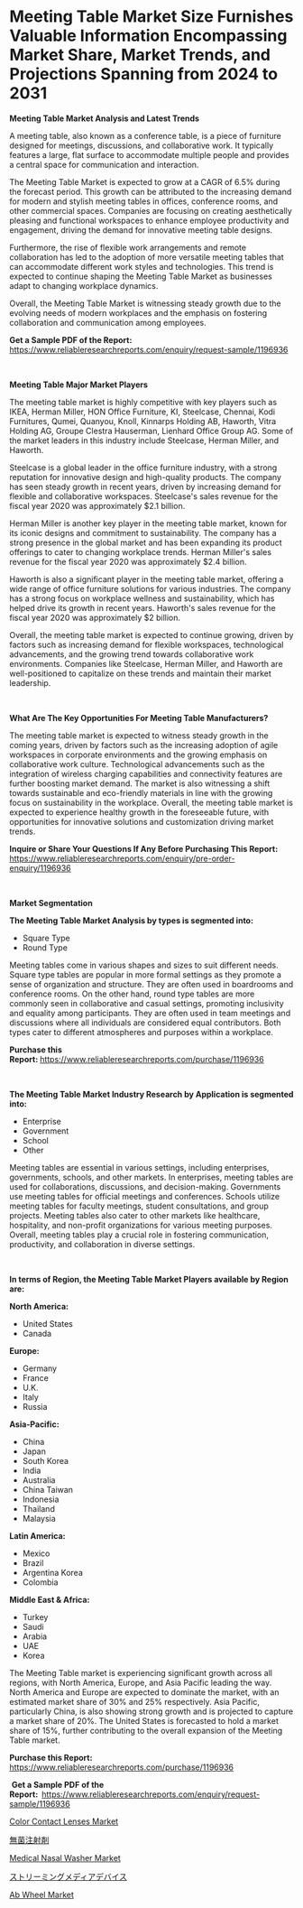 <p><h1>Meeting Table Market Size Furnishes Valuable Information Encompassing Market Share, Market Trends, and Projections Spanning from 2024 to 2031</h1></p><p><strong>Meeting Table Market Analysis and Latest Trends</strong></p>
<p><p>A meeting table, also known as a conference table, is a piece of furniture designed for meetings, discussions, and collaborative work. It typically features a large, flat surface to accommodate multiple people and provides a central space for communication and interaction.</p><p>The Meeting Table Market is expected to grow at a CAGR of 6.5% during the forecast period. This growth can be attributed to the increasing demand for modern and stylish meeting tables in offices, conference rooms, and other commercial spaces. Companies are focusing on creating aesthetically pleasing and functional workspaces to enhance employee productivity and engagement, driving the demand for innovative meeting table designs.</p><p>Furthermore, the rise of flexible work arrangements and remote collaboration has led to the adoption of more versatile meeting tables that can accommodate different work styles and technologies. This trend is expected to continue shaping the Meeting Table Market as businesses adapt to changing workplace dynamics.</p><p>Overall, the Meeting Table Market is witnessing steady growth due to the evolving needs of modern workplaces and the emphasis on fostering collaboration and communication among employees.</p></p>
<p><strong>Get a Sample PDF of the Report:&nbsp;</strong> <a href="https://www.reliableresearchreports.com/enquiry/request-sample/1196936">https://www.reliableresearchreports.com/enquiry/request-sample/1196936</a></p>
<p>&nbsp;</p>
<p><strong>Meeting Table Major Market Players</strong></p>
<p><p>The meeting table market is highly competitive with key players such as IKEA, Herman Miller, HON Office Furniture, KI, Steelcase, Chennai, Kodi Furnitures, Qumei, Quanyou, Knoll, Kinnarps Holding AB, Haworth, Vitra Holding AG, Groupe Clestra Hauserman, Lienhard Office Group AG. Some of the market leaders in this industry include Steelcase, Herman Miller, and Haworth.</p><p>Steelcase is a global leader in the office furniture industry, with a strong reputation for innovative design and high-quality products. The company has seen steady growth in recent years, driven by increasing demand for flexible and collaborative workspaces. Steelcase's sales revenue for the fiscal year 2020 was approximately $2.1 billion.</p><p>Herman Miller is another key player in the meeting table market, known for its iconic designs and commitment to sustainability. The company has a strong presence in the global market and has been expanding its product offerings to cater to changing workplace trends. Herman Miller's sales revenue for the fiscal year 2020 was approximately $2.4 billion.</p><p>Haworth is also a significant player in the meeting table market, offering a wide range of office furniture solutions for various industries. The company has a strong focus on workplace wellness and sustainability, which has helped drive its growth in recent years. Haworth's sales revenue for the fiscal year 2020 was approximately $2 billion.</p><p>Overall, the meeting table market is expected to continue growing, driven by factors such as increasing demand for flexible workspaces, technological advancements, and the growing trend towards collaborative work environments. Companies like Steelcase, Herman Miller, and Haworth are well-positioned to capitalize on these trends and maintain their market leadership.</p></p>
<p>&nbsp;</p>
<p><strong>What Are The Key Opportunities For Meeting Table Manufacturers?</strong></p>
<p><p>The meeting table market is expected to witness steady growth in the coming years, driven by factors such as the increasing adoption of agile workspaces in corporate environments and the growing emphasis on collaborative work culture. Technological advancements such as the integration of wireless charging capabilities and connectivity features are further boosting market demand. The market is also witnessing a shift towards sustainable and eco-friendly materials in line with the growing focus on sustainability in the workplace. Overall, the meeting table market is expected to experience healthy growth in the foreseeable future, with opportunities for innovative solutions and customization driving market trends.</p></p>
<p><strong>Inquire or Share Your Questions If Any Before Purchasing This Report:</strong> <a href="https://www.reliableresearchreports.com/enquiry/pre-order-enquiry/1196936">https://www.reliableresearchreports.com/enquiry/pre-order-enquiry/1196936</a></p>
<p>&nbsp;</p>
<p><strong>Market Segmentation</strong></p>
<p><strong>The Meeting Table Market Analysis by types is segmented into:</strong></p>
<p><ul><li>Square Type</li><li>Round Type</li></ul></p>
<p><p>Meeting tables come in various shapes and sizes to suit different needs. Square type tables are popular in more formal settings as they promote a sense of organization and structure. They are often used in boardrooms and conference rooms. On the other hand, round type tables are more commonly seen in collaborative and casual settings, promoting inclusivity and equality among participants. They are often used in team meetings and discussions where all individuals are considered equal contributors. Both types cater to different atmospheres and purposes within a workplace.</p></p>
<p><strong>Purchase this Report:&nbsp;</strong><a href="https://www.reliableresearchreports.com/purchase/1196936">https://www.reliableresearchreports.com/purchase/1196936</a></p>
<p>&nbsp;</p>
<p><strong>The Meeting Table Market Industry Research by Application is segmented into:</strong></p>
<p><ul><li>Enterprise</li><li>Government</li><li>School</li><li>Other</li></ul></p>
<p><p>Meeting tables are essential in various settings, including enterprises, governments, schools, and other markets. In enterprises, meeting tables are used for collaborations, discussions, and decision-making. Governments use meeting tables for official meetings and conferences. Schools utilize meeting tables for faculty meetings, student consultations, and group projects. Meeting tables also cater to other markets like healthcare, hospitality, and non-profit organizations for various meeting purposes. Overall, meeting tables play a crucial role in fostering communication, productivity, and collaboration in diverse settings.</p></p>
<p>&nbsp;</p>
<p><strong>In terms of Region, the Meeting Table Market Players available by Region are:</strong></p>
<p>
    <p> <strong> North America: </strong>
        <ul>
            <li>United States</li>
            <li>Canada</li>
        </ul>
        </p> 
    <p> <strong> Europe: </strong>
        <ul>
            <li>Germany</li>
            <li>France</li>
            <li>U.K.</li>
            <li>Italy</li>
            <li>Russia</li>
        </ul>
        </p> 
    <p> <strong> Asia-Pacific: </strong>
        <ul>
            <li>China</li>
            <li>Japan</li>
            <li>South Korea</li>
            <li>India</li>
            <li>Australia</li>
            <li>China Taiwan</li>
            <li>Indonesia</li>
            <li>Thailand</li>
            <li>Malaysia</li>
        </ul>
        </p> 
    <p> <strong> Latin America: </strong>
        <ul>
            <li>Mexico</li>
            <li>Brazil</li>
            <li>Argentina Korea</li>
            <li>Colombia</li>
        </ul>
        </p> 
    <p> <strong> Middle East & Africa: </strong>
        <ul>
            <li>Turkey</li>
            <li>Saudi</li>
            <li>Arabia</li>
            <li>UAE</li>
            <li>Korea</li>
        </ul>
    </p>
    </p>
<p><p>The Meeting Table market is experiencing significant growth across all regions, with North America, Europe, and Asia Pacific leading the way. North America and Europe are expected to dominate the market, with an estimated market share of 30% and 25% respectively. Asia Pacific, particularly China, is also showing strong growth and is projected to capture a market share of 20%. The United States is forecasted to hold a market share of 15%, further contributing to the overall expansion of the Meeting Table market.</p></p>
<p><strong>Purchase this Report: </strong><a href="https://www.reliableresearchreports.com/purchase/1196936">https://www.reliableresearchreports.com/purchase/1196936</a></p>
<p>&nbsp;<strong>Get a Sample PDF of the Report:&nbsp;&nbsp;</strong><a href="https://www.reliableresearchreports.com/enquiry/request-sample/1196936">https://www.reliableresearchreports.com/enquiry/request-sample/1196936</a></p>
<p><strong></strong></p>
<p><p><a href="https://github.com/joannagoyvaerts/Market-Research-Report-List-1/blob/main/color-contact-lenses-market.md">Color Contact Lenses Market</a></p><p><a href="https://github.com/wkuactfdzwizk06/Market-Research-Report-List-1/blob/main/54189864310.md">無菌注射剤</a></p><p><a href="https://issuu.com/reportprime-2/docs/medical-nasal-washer-market-size-2030.pptx">Medical Nasal Washer Market</a></p><p><a href="https://github.com/lrlmopnhwd79300/Market-Research-Report-List-1/blob/main/84783024311.md">ストリーミングメディアデバイス</a></p><p><a href="https://github.com/lubmix/Market-Research-Report-List-1/blob/main/ab-wheel-market.md">Ab Wheel Market</a></p></p>